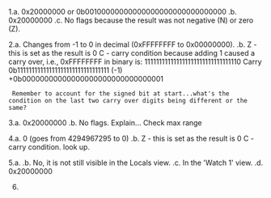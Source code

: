 1.a. 0x20000000 or 0b00100000000000000000000000000000
 .b. 0x20000000
 .c. No flags because the result was not negative (N) or zero (Z). 
 
2.a. Changes from -1 to 0 in decimal (0xFFFFFFFF to 0x00000000).
 .b. Z - this is set as the result is 0
     C - carry condition because adding 1 caused a carry over, i.e., 0xFFFFFFFF in binary is:
       111111111111111111111111111111110 Carry
      0b11111111111111111111111111111111 (-1)
     +0b00000000000000000000000000000001
     
     Remember to account for the signed bit at start...what's the condition on the last two carry over digits being different or the same?
     
 3.a. 0x20000000
  .b. No flags. Explain... Check max range
  
 4.a. 0 (goes from 4294967295 to 0)
  .b. Z - this is set as the result is 0
      C - carry condition. look up. 
     
5.a.
 .b. No, it is not still visible in the Locals view. 
 .c. In the 'Watch 1' view.
 .d. 0x20000000
 
6. 
